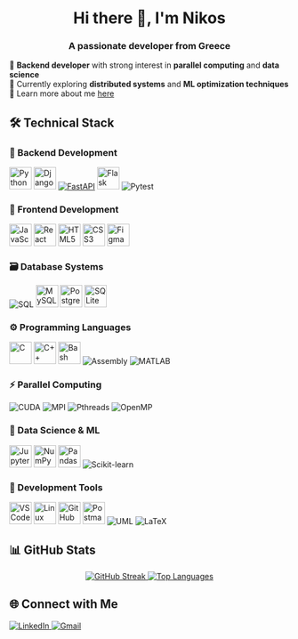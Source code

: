 <h1 align="center">Hi there 👋, I'm Nikos</h1>
<h3 align="center">A passionate developer from Greece</h3>

🔭 **Backend developer** with strong interest in **parallel computing** and **data science**  
🌱 Currently exploring **distributed systems** and **ML optimization techniques**  
📄 Learn more about me [here](https://nikos25k.github.io/)

## 🛠️ Technical Stack

### 📡 Backend Development
<div>
  <a href="https://www.python.org/" target="_blank"><img src="https://cdn.jsdelivr.net/gh/devicons/devicon/icons/python/python-original.svg" title="Python" width="40" height="40"/></a>
  <a href="https://www.djangoproject.com/" target="_blank"><img src="https://cdn.jsdelivr.net/gh/devicons/devicon/icons/django/django-plain.svg" title="Django" width="40" height="40"/></a>
  <a href="https://fastapi.tiangolo.com/" target="_blank"><img src="https://img.shields.io/badge/FastAPI-009688?logo=fastapi&logoColor=white" title="FastAPI"/></a>
  <a href="https://flask.palletsprojects.com/" target="_blank"><img src="https://cdn.jsdelivr.net/gh/devicons/devicon/icons/flask/flask-original.svg" title="Flask" width="40" height="40"/></a>
  <img src="https://img.shields.io/badge/Pytest-0A9EDC?logo=pytest&logoColor=white" title="Pytest"/>
</div>

### 🎨 Frontend Development
<div>
  <a href="https://developer.mozilla.org/en-US/docs/Web/JavaScript" target="_blank"><img src="https://cdn.jsdelivr.net/gh/devicons/devicon/icons/javascript/javascript-original.svg" title="JavaScript" width="40" height="40"/></a>
  <a href="https://react.dev/" target="_blank"><img src="https://cdn.jsdelivr.net/gh/devicons/devicon/icons/react/react-original.svg" title="React" width="40" height="40"/></a>
  <a href="https://html.spec.whatwg.org/" target="_blank"><img src="https://cdn.jsdelivr.net/gh/devicons/devicon/icons/html5/html5-original.svg" title="HTML5" width="40" height="40"/></a>
  <a href="https://www.w3.org/Style/CSS/" target="_blank"><img src="https://cdn.jsdelivr.net/gh/devicons/devicon/icons/css3/css3-original.svg" title="CSS3" width="40" height="40"/></a>
  <a href="https://www.figma.com/" target="_blank"><img src="https://cdn.jsdelivr.net/gh/devicons/devicon/icons/figma/figma-original.svg" title="Figma" width="40" height="40"/></a>
</div>

### 🗃️ Database Systems
<div>
  <img src="https://img.shields.io/badge/SQL-4479A1?logo=&logoColor=white" title="SQL"/>
  <a href="https://www.mysql.com/" target="_blank"><img src="https://cdn.jsdelivr.net/gh/devicons/devicon/icons/mysql/mysql-original.svg" title="MySQL" width="40" height="40"/></a>
  <a href="https://www.postgresql.org/" target="_blank"><img src="https://cdn.jsdelivr.net/gh/devicons/devicon/icons/postgresql/postgresql-original.svg" title="PostgreSQL" width="40" height="40"/></a>
  <a href="https://www.sqlite.org/" target="_blank"><img src="https://cdn.jsdelivr.net/gh/devicons/devicon/icons/sqlite/sqlite-original.svg" title="SQLite" width="40" height="40"/></a>
</div>

### ⚙️ Programming Languages
<div>
  <a href="https://www.cprogramming.com/" target="_blank"><img src="https://cdn.jsdelivr.net/gh/devicons/devicon/icons/c/c-original.svg" title="C" width="40" height="40"/></a>
  <a href="https://isocpp.org/" target="_blank"><img src="https://cdn.jsdelivr.net/gh/devicons/devicon/icons/cplusplus/cplusplus-original.svg" title="C++" width="40" height="40"/></a>
  <a href="https://www.gnu.org/software/bash/" target="_blank"><img src="https://cdn.jsdelivr.net/gh/devicons/devicon/icons/bash/bash-original.svg" title="Bash" width="40" height="40"/></a>
  <img src="https://img.shields.io/badge/Assembly-FF0000?logo=assemblyscript&logoColor=white" title="Assembly"/>
  <img src="https://img.shields.io/badge/MATLAB-orange?logo=mathworks&logoColor=white" title="MATLAB"/>
</div>

### ⚡ Parallel Computing
<div>
  <img src="https://img.shields.io/badge/CUDA-76B900?logo=nvidia&logoColor=white" title="CUDA"/>
  <img src="https://img.shields.io/badge/MPI-006699?logo=message&logoColor=white" title="MPI"/>
  <img src="https://img.shields.io/badge/Pthreads-FF6F61?logo=threads&logoColor=white" title="Pthreads"/>
  <img src="https://img.shields.io/badge/OpenMP-0099FF?logo=openmp&logoColor=white" title="OpenMP"/>
</div>

### 🧠 Data Science & ML
<div>
  <a href="https://jupyter.org/" target="_blank"><img src="https://cdn.jsdelivr.net/gh/devicons/devicon/icons/jupyter/jupyter-original.svg" title="Jupyter" width="40" height="40"/></a>
    <a href="https://numpy.org/" target="_blank"><img src="https://cdn.jsdelivr.net/gh/devicons/devicon/icons/numpy/numpy-original.svg" title="NumPy" width="40" height="40"/></a>
  <a href="https://pandas.pydata.org/" target="_blank"><img src="https://cdn.jsdelivr.net/gh/devicons/devicon/icons/pandas/pandas-original.svg" title="Pandas" width="40" height="40"/></a>
  <img src="https://img.shields.io/badge/Scikit_Learn-F7931E?logo=&logoColor=white" title="Scikit-learn"/>
</div>

### 🔧 Development Tools
<div>
  <a href="https://code.visualstudio.com/" target="_blank"><img src="https://cdn.jsdelivr.net/gh/devicons/devicon/icons/vscode/vscode-original.svg" title="VS Code" width="40" height="40"/></a>
  <a href="https://www.linux.org/" target="_blank"><img src="https://cdn.jsdelivr.net/gh/devicons/devicon/icons/linux/linux-original.svg" title="Linux" width="40" height="40"/></a>
  <a href="https://github.com/" target="_blank"><img src="https://cdn.jsdelivr.net/gh/devicons/devicon/icons/github/github-original.svg" title="GitHub" width="40" height="40"/></a>
  <a href="https://postman.com" target="_blank"><img src="https://www.vectorlogo.zone/logos/getpostman/getpostman-icon.svg" title="Postman" width="40" height="40"/></a>
  <img src="https://img.shields.io/badge/UML-FF6F61?logo=uml&logoColor=white" title="UML"/>
  <img src="https://img.shields.io/badge/LaTeX-008080?logo=latex&logoColor=white" title="LaTeX"/>
</div>

## 📊 GitHub Stats

<div align="center">
  <a href="https://git.io/streak-stats">
    <img src="http://github-readme-streak-stats.herokuapp.com?user=Nikos25K&theme=dark&background=000000" alt="GitHub Streak"/>
  </a>
  <a href="https://github.com/anuraghazra/github-readme-stats">
    <img src="https://github-readme-stats.vercel.app/api/top-langs/?username=Nikos25K&layout=compact&theme=vision-friendly-dark" alt="Top Languages"/>
  </a>
</div>

## 🌐 Connect with Me
<div>
  <a href="https://linkedin.com/in/nikolaos-kyriakakos/" target="_blank">
    <img src="https://img.shields.io/badge/LinkedIn-0077B5?style=for-the-badge&logo=linkedin&logoColor=white" alt="LinkedIn"/>
  </a>
  <a href="mailto:kyriakakosnikos@gmail.com">
    <img src="https://img.shields.io/badge/Gmail-D14836?style=for-the-badge&logo=gmail&logoColor=white" alt="Gmail"/>
  </a>
</div>
